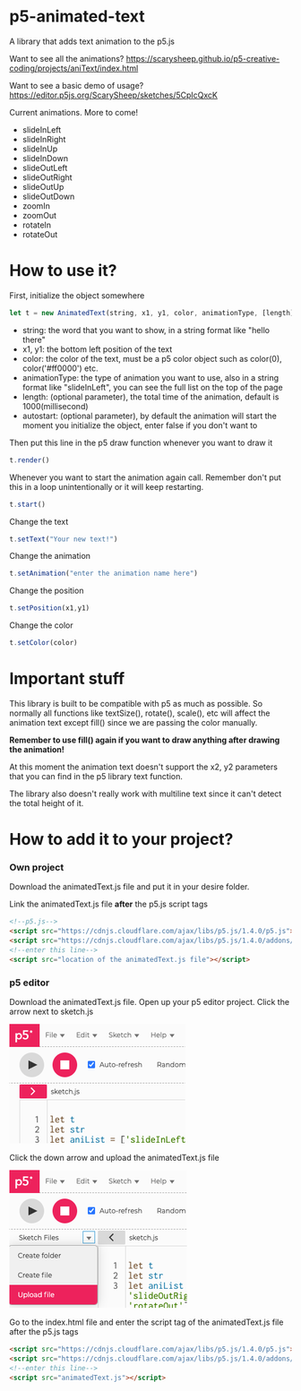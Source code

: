 # p5-animated-text

A library that adds text animation to the p5.js

Want to see all the animations? https://scarysheep.github.io/p5-creative-coding/projects/aniText/index.html

Want to see a basic demo of usage? https://editor.p5js.org/ScarySheep/sketches/5CpIcQxcK

Current animations. More to come!

- slideInLeft
- slideInRight
- slideInUp
- slideInDown
- slideOutLeft
- slideOutRight
- slideOutUp
- slideOutDown
- zoomIn
- zoomOut
- rotateIn
- rotateOut

# How to use it?

First, initialize the object somewhere

```javascript
let t = new AnimatedText(string, x1, y1, color, animationType, [length], [autostart])
```

- string: the word that you want to show, in a string format like "hello there"
- x1, y1: the bottom left position of the text
- color: the color of the text, must be a p5 color object such as color(0), color('#ff0000') etc.
- animationType: the type of animation you want to use, also in a string format like "slideInLeft", you can see the full list on the top of the page
- length: (optional parameter), the total time of the animation, default is 1000(millisecond)
- autostart: (optional parameter), by default the animation will start the moment you initialize the object, enter false if you don't want to

Then put this line in the p5 draw function whenever you want to draw it

```javascript
t.render()
```

Whenever you want to start the animation again call. Remember don't put this in a loop unintentionally or it will keep restarting.

```javascript
t.start()
```

Change the text

```javascript
t.setText("Your new text!")
```

Change the animation

```javascript
t.setAnimation("enter the animation name here")
```

Change the position

```javascript
t.setPosition(x1,y1)
```

Change the color

```javascript
t.setColor(color)
```



# Important stuff

This library is built to be compatible with p5 as much as possible. So normally all functions like textSize(), rotate(), scale(), etc will affect the animation text except fill() since we are passing the color manually.

**Remember to use fill() again if you want to draw anything after drawing the animation!**

At this moment the animation text doesn't support the x2, y2 parameters that you can find in the p5 library text function.

The library also doesn't really work with multiline text since it can't detect the total height of it.

# How to add it to your project?

### Own project

Download the animatedText.js file and put it in your desire folder.

Link the animatedText.js file **after** the p5.js script tags

```html
<!--p5.js-->
<script src="https://cdnjs.cloudflare.com/ajax/libs/p5.js/1.4.0/p5.js"></script>
<script src="https://cdnjs.cloudflare.com/ajax/libs/p5.js/1.4.0/addons/p5.sound.min.js"></script>
<!--enter this line-->
<script src="location of the animatedText.js file"></script>
```

### p5 editor

Download the animatedText.js file. Open up your p5 editor project. Click the arrow next to sketch.js

![](./assets/p5-guide-1.png)

Click the down arrow and upload the animatedText.js file

![](./assets/p5-guide-2.png)

Go to the index.html file and enter the script tag of the animatedText.js file after the p5.js tags

```html
<script src="https://cdnjs.cloudflare.com/ajax/libs/p5.js/1.4.0/p5.js"></script>
<script src="https://cdnjs.cloudflare.com/ajax/libs/p5.js/1.4.0/addons/p5.sound.min.js"></script>
<!--enter this line-->
<script src="animatedText.js"></script>
```

